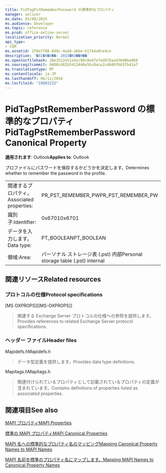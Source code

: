 ```yaml
---
title: PidTagPstRememberPassword の標準的なプロパティ
manager: soliver
ms.date: 03/09/2015
ms.audience: Developer
ms.topic: reference
ms.prod: office-online-server
localization_priority: Normal
api_type:
- COM
ms.assetid: 2f8eff88-848c-4ad4-a6be-b1744a0ce4ce
description: '�ŏI�X�V��: 2015�N3��9��'
ms.openlocfilehash: 28e3522e51a5ec98c8ed7efed878aa436d06ed68
ms.sourcegitcommit: 9d60cd82b5413446e5bc8ace2cd689f683fb41a7
ms.translationtype: MT
ms.contentlocale: ja-JP
ms.lasthandoff: 06/11/2018
ms.locfileid: "19803232"
---
```

# <a name="pidtagpstrememberpassword-canonical-property"></a><span data-ttu-id="f4b3a-103">PidTagPstRememberPassword の標準的なプロパティ</span><span class="sxs-lookup"><span data-stu-id="f4b3a-103">PidTagPstRememberPassword Canonical Property</span></span>

  
  
<span data-ttu-id="f4b3a-104">**適用されます**: Outlook</span><span class="sxs-lookup"><span data-stu-id="f4b3a-104">**Applies to**: Outlook</span></span> 
  
<span data-ttu-id="f4b3a-105">プロファイルにパスワードを保存するかどうかを決定します。</span><span class="sxs-lookup"><span data-stu-id="f4b3a-105">Determines whether to remember the password in the profile.</span></span>
  
|||
|:-----|:-----|
|<span data-ttu-id="f4b3a-106">関連するプロパティ。</span><span class="sxs-lookup"><span data-stu-id="f4b3a-106">Associated properties:</span></span>  <br/> |<span data-ttu-id="f4b3a-107">PR_PST_REMEMBER_PW</span><span class="sxs-lookup"><span data-stu-id="f4b3a-107">PR_PST_REMEMBER_PW</span></span>  <br/> |
|<span data-ttu-id="f4b3a-108">識別子:</span><span class="sxs-lookup"><span data-stu-id="f4b3a-108">Identifier:</span></span>  <br/> |<span data-ttu-id="f4b3a-109">0x6701</span><span class="sxs-lookup"><span data-stu-id="f4b3a-109">0x6701</span></span>  <br/> |
|<span data-ttu-id="f4b3a-110">データを入力します。</span><span class="sxs-lookup"><span data-stu-id="f4b3a-110">Data type:</span></span>  <br/> |<span data-ttu-id="f4b3a-111">PT_BOOLEAN</span><span class="sxs-lookup"><span data-stu-id="f4b3a-111">PT_BOOLEAN</span></span>  <br/> |
|<span data-ttu-id="f4b3a-112">領域:</span><span class="sxs-lookup"><span data-stu-id="f4b3a-112">Area:</span></span>  <br/> |<span data-ttu-id="f4b3a-113">パーソナル ストレージ表 (.pst) 内部</span><span class="sxs-lookup"><span data-stu-id="f4b3a-113">Personal storage table (.pst) internal</span></span>  <br/> |
   
## <a name="related-resources"></a><span data-ttu-id="f4b3a-114">関連リソース</span><span class="sxs-lookup"><span data-stu-id="f4b3a-114">Related resources</span></span>

### <a name="protocol-specifications"></a><span data-ttu-id="f4b3a-115">プロトコルの仕様</span><span class="sxs-lookup"><span data-stu-id="f4b3a-115">Protocol specifications</span></span>

<span data-ttu-id="f4b3a-116">[MS OXPROPS]</span><span class="sxs-lookup"><span data-stu-id="f4b3a-116">[[MS-OXPROPS]]</span></span> 
  
> <span data-ttu-id="f4b3a-117">関連する Exchange Server プロトコルの仕様への参照を提供します。</span><span class="sxs-lookup"><span data-stu-id="f4b3a-117">Provides references to related Exchange Server protocol specifications.</span></span>
    
### <a name="header-files"></a><span data-ttu-id="f4b3a-118">ヘッダー ファイル</span><span class="sxs-lookup"><span data-stu-id="f4b3a-118">Header files</span></span>

<span data-ttu-id="f4b3a-119">Mapidefs.h</span><span class="sxs-lookup"><span data-stu-id="f4b3a-119">Mapidefs.h</span></span>
  
> <span data-ttu-id="f4b3a-120">データ型定義を提供します。</span><span class="sxs-lookup"><span data-stu-id="f4b3a-120">Provides data type definitions.</span></span>
    
<span data-ttu-id="f4b3a-121">Mapitags.h</span><span class="sxs-lookup"><span data-stu-id="f4b3a-121">Mapitags.h</span></span>
  
> <span data-ttu-id="f4b3a-122">関連付けられているプロパティとして記載されているプロパティの定義が含まれています。</span><span class="sxs-lookup"><span data-stu-id="f4b3a-122">Contains definitions of properties listed as associated properties.</span></span>
    
## <a name="see-also"></a><span data-ttu-id="f4b3a-123">関連項目</span><span class="sxs-lookup"><span data-stu-id="f4b3a-123">See also</span></span>



[<span data-ttu-id="f4b3a-124">MAPI プロパティ</span><span class="sxs-lookup"><span data-stu-id="f4b3a-124">MAPI Properties</span></span>](mapi-properties.md)
  
[<span data-ttu-id="f4b3a-125">標準の MAPI プロパティ</span><span class="sxs-lookup"><span data-stu-id="f4b3a-125">MAPI Canonical Properties</span></span>](mapi-canonical-properties.md)
  
[<span data-ttu-id="f4b3a-126">MAPI 名への標準的なプロパティ名のマッピング</span><span class="sxs-lookup"><span data-stu-id="f4b3a-126">Mapping Canonical Property Names to MAPI Names</span></span>](mapping-canonical-property-names-to-mapi-names.md)
  
[<span data-ttu-id="f4b3a-127">MAPI 名前を標準のプロパティ名にマップします。</span><span class="sxs-lookup"><span data-stu-id="f4b3a-127">Mapping MAPI Names to Canonical Property Names</span></span>](mapping-mapi-names-to-canonical-property-names.md)

